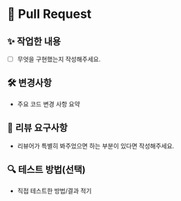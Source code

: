 # 📌 Pull Request

## ✨ 작업한 내용
- [ ] 무엇을 구현했는지 작성해주세요.

## 🛠 변경사항
- 주요 코드 변경 사항 요약

## 💬 리뷰 요구사항
- 리뷰어가 특별히 봐주었으면 하는 부분이 있다면 작성해주세요.

## 🔍 테스트 방법(선택)
- 직접 테스트한 방법/결과 적기
